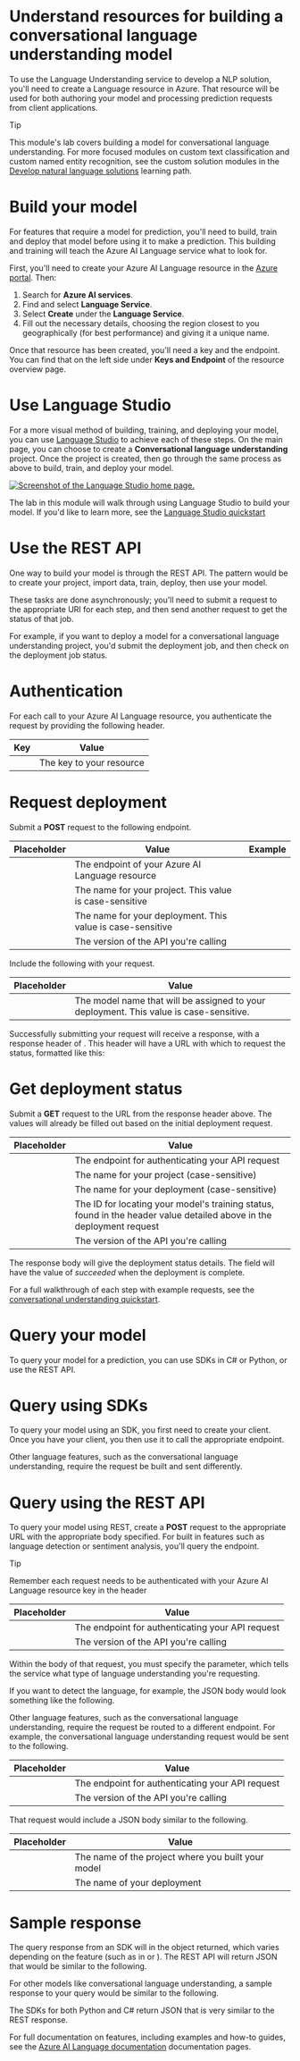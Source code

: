 
# 
# Understand resources for building a conversational language understanding model

To use the Language Understanding service to develop a NLP solution, you'll need to create a Language resource in Azure. That resource will be used for both authoring your model and processing prediction requests from client applications.

Tip

This module's lab covers building a model for conversational language understanding. For more focused modules on custom text classification and custom named entity recognition, see the custom solution modules in the [Develop natural language solutions](/en-us/training/paths/develop-language-solutions-azure-ai?azure-portal=true) learning path.

## 
# Build your model

For features that require a model for prediction, you'll need to build, train and deploy that model before using it to make a prediction. This building and training will teach the Azure AI Language service what to look for.

First, you'll need to create your Azure AI Language resource in the [Azure portal](https://portal.azure.com/?azure-portal=true). Then:

1. Search for **Azure AI services**.
2. Find and select **Language Service**.
3. Select **Create** under the **Language Service**.
4. Fill out the necessary details, choosing the region closest to you geographically (for best performance) and giving it a unique name.

Once that resource has been created, you'll need a key and the endpoint. You can find that on the left side under **Keys and Endpoint** of the resource overview page.

### 
# Use Language Studio

For a more visual method of building, training, and deploying your model, you can use [Language Studio](https://aka.ms/languageStudio) to achieve each of these steps. On the main page, you can choose to create a **Conversational language understanding** project. Once the project is created, then go through the same process as above to build, train, and deploy your model.

[![Screenshot of the Language Studio home page.](../../wwl-data-ai/build-language-understanding-model/media/language-studio-conversational-small.png)](../../wwl-data-ai/build-language-understanding-model/media/language-studio-conversational.png#lightbox)

The lab in this module will walk through using Language Studio to build your model. If you'd like to learn more, see the [Language Studio quickstart](/en-us/azure/ai-services/language-service/language-studio?azure-portal=true)

### 
# Use the REST API

One way to build your model is through the REST API. The pattern would be to create your project, import data, train, deploy, then use your model.

These tasks are done asynchronously; you'll need to submit a request to the appropriate URI for each step, and then send another request to get the status of that job.

For example, if you want to deploy a model for a conversational language understanding project, you'd submit the deployment job, and then check on the deployment job status.

#### 
# Authentication

For each call to your Azure AI Language resource, you authenticate the request by providing the following header.

| Key | Value |
| --- | --- |
|  | The key to your resource |

#### 
# Request deployment

Submit a **POST** request to the following endpoint.

| Placeholder | Value | Example |
| --- | --- | --- |
|  | The endpoint of your Azure AI Language resource |  |
|  | The name for your project. This value is case-sensitive |  |
|  | The name for your deployment. This value is case-sensitive |  |
|  | The version of the API you're calling |  |

Include the following with your request.

| Placeholder | Value |
| --- | --- |
|  | The model name that will be assigned to your deployment. This value is case-sensitive. |

Successfully submitting your request will receive a response, with a response header of . This header will have a URL with which to request the status, formatted like this:

#### 
# Get deployment status

Submit a **GET** request to the URL from the response header above. The values will already be filled out based on the initial deployment request.

| Placeholder | Value |
| --- | --- |
|  | The endpoint for authenticating your API request |
|  | The name for your project (case-sensitive) |
|  | The name for your deployment (case-sensitive) |
|  | The ID for locating your model's training status, found in the header value detailed above in the deployment request |
|  | The version of the API you're calling |

The response body will give the deployment status details. The field will have the value of *succeeded* when the deployment is complete.

For a full walkthrough of each step with example requests, see the [conversational understanding quickstart](/en-us/azure/ai-services/language-service/conversational-language-understanding/quickstart?pivots=rest-api&azure-portal=true#create-a-clu-project).

## 
# Query your model

To query your model for a prediction, you can use SDKs in C# or Python, or use the REST API.

### 
# Query using SDKs

To query your model using an SDK, you first need to create your client. Once you have your client, you then use it to call the appropriate endpoint.

Other language features, such as the conversational language understanding, require the request be built and sent differently.

### 
# Query using the REST API

To query your model using REST, create a **POST** request to the appropriate URL with the appropriate body specified. For built in features such as language detection or sentiment analysis, you'll query the endpoint.

Tip

Remember each request needs to be authenticated with your Azure AI Language resource key in the header

| Placeholder | Value |
| --- | --- |
|  | The endpoint for authenticating your API request |
|  | The version of the API you're calling |

Within the body of that request, you must specify the parameter, which tells the service what type of language understanding you're requesting.

If you want to detect the language, for example, the JSON body would look something like the following.

Other language features, such as the conversational language understanding, require the request be routed to a different endpoint. For example, the conversational language understanding request would be sent to the following.

| Placeholder | Value |
| --- | --- |
|  | The endpoint for authenticating your API request |
|  | The version of the API you're calling |

That request would include a JSON body similar to the following.

| Placeholder | Value |
| --- | --- |
|  | The name of the project where you built your model |
|  | The name of your deployment |

### 
# Sample response

The query response from an SDK will in the object returned, which varies depending on the feature (such as in or ). The REST API will return JSON that would be similar to the following.

For other models like conversational language understanding, a sample response to your query would be similar to the following.

The SDKs for both Python and C# return JSON that is very similar to the REST response.

For full documentation on features, including examples and how-to guides, see the [Azure AI Language documentation](/en-us/azure/ai-services/language-service/?azure-portal=true) documentation pages.



